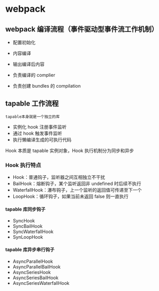 # webpack

## webpack 编译流程（事件驱动型事件流工作机制）

- 配置初始化
- 内容编译
- 输出编译后内容

- 负责编译的 complier
- 负责创建 bundles 的 compilation

## tapable 工作流程

`tapable本身就是一个独立的库`

- 实例化 hook 注册事件监听
- 通过 hook 触发事件监听
- 执行懒编译生成的可执行代码

Hook 本质是 tapable 实例对象，Hook 执行机制分为同步和异步

### Hook 执行特点

- Hook：普通钩子，监听器之间互相独立不干扰
- BailHook：熔断钩子，某个监听返回非 undefined 时后续不执行
- WaterfallHook：瀑布钩子，上一个监听的返回值可传递至下一个
- LoopHook：循环钩子，如果当前未返回 false 则一直执行

#### tapable 库同步钩子

- SyncHook
- SyncBailHook
- SyncWaterfallHook
- SynLoopHook

#### tapable 库异步串行钩子

- AsyncParallelHook
- AsyncParallelBailHook
- AsyncSeriesHook
- AsyncSeriesBailHook
- AsyncSeriesWaterfallHook
